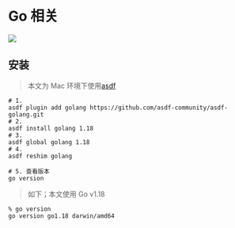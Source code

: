 # Go 相关

![](/images/golang.webp)

## 安装

> 本文为 Mac 环境下使用[asdf](../../dev-tools/asdf/index.md)

```shell
# 1.
asdf plugin add golang https://github.com/asdf-community/asdf-golang.git
# 2.
asdf install golang 1.18
# 3.
asdf global golang 1.18
# 4.
asdf reshim golang

# 5. 查看版本
go version
```

> 如下；本文使用 Go v1.18

```shell
% go version
go version go1.18 darwin/amd64
```
